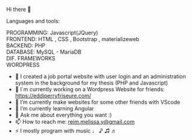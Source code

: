 Hi there 👋

Languages and tools:

PROGRAMMING: Javascript(JQuery)  <br> 
FRONTEND: HTML , CSS , Bootstrap , materializeweb <br> 
BACKEND: PHP <br> 
DATABASE: MySQL - MariaDB <br>
DIF. FRAMEWORKS <br>
WORDPRESS<br>


- 🔭 I created a job portal website with user login and an administration system in the background for my thesis (PHP and Javascript)
- 🔭 I´m currently working on a Wordpress Website for friends: https://eddiperryfriseure.com/
- 🔭 I’m currently make websites for some other friends with VScode 
- 🌱 I’m currently learning Angular
- 💬 Ask me about everything you want :)
- 📫 How to reach me: reim.melissa.y@gmail.com
- ⚡ I mostly program with music ♩ ♪ ♫ ♬

